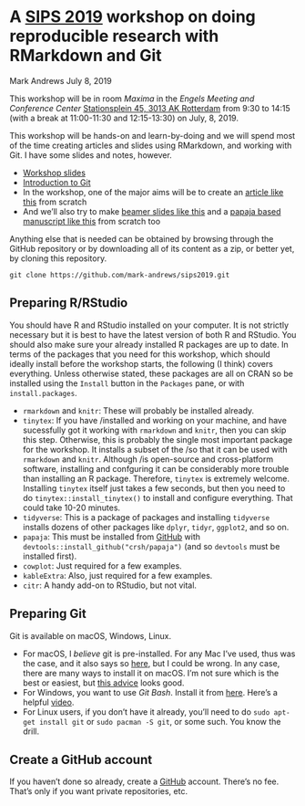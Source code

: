 A [SIPS 2019](https://www.improvingpsych.org/SIPS2019/) workshop on
doing reproducible research with RMarkdown and Git
================
Mark Andrews
July 8, 2019

This workshop will be in room *Maxima* in the *Engels Meeting and
Conference Center* [Stationsplein 45, 3013 AK
Rotterdam](https://goo.gl/maps/CNkJifuEYnvw2EM1A) from 9:30 to 14:15
(with a break at 11:00-11:30 and 12:15-13:30) on July, 8, 2019.

This workshop will be hands-on and learn-by-doing and we will spend most
of the time creating articles and slides using RMarkdown, and working
with Git. I have some slides and notes, however.

  - [Workshop slides](slides/slides.pdf)
  - [Introduction to Git](git_intro/git_intro.md)
  - In the workshop, one of the major aims will be to create an [article
    like this](demos/demo.pdf) from scratch
  - And we’ll also try to make [beamer slides like
    this](demos/beamer_demo.pdf) and a [papaja based manuscript like
    this](demos/papaja_demo.pdf) from scratch too

Anything else that is needed can be obtained by browsing through the
GitHub repository or by downloading all of its content as a zip, or
better yet, by cloning this repository.

    git clone https://github.com/mark-andrews/sips2019.git

## Preparing R/RStudio

You should have R and RStudio installed on your computer. It is not
strictly necessary but it is best to have the latest version of both R
and RStudio. You should also make sure your already installed R packages
are up to date. In terms of the packages that you need for this
workshop, which should ideally install before the workshop starts, the
following (I think) covers everything. Unless otherwise stated, these
packages are all on CRAN so be installed using the `Install` button in
the `Packages` pane, or with `install.packages`.

  - `rmarkdown` and `knitr`: These will probably be installed already.
  - `tinytex`: If you have /installed and working on your machine, and
    have sucessfully got it working with `rmarkdown` and `knitr`, then
    you can skip this step. Otherwise, this is probably the single most
    important package for the workshop. It installs a subset of the /so
    that it can be used with `rmarkdown` and `knitr`. Although /is
    open-source and cross-platform software, installing and confguring
    it can be considerably more trouble than installing an R package.
    Therefore, `tinytex` is extremely welcome. Installing `tinytex`
    itself just takes a few seconds, but then you need to do
    `tinytex::install_tinytex()` to install and configure everything.
    That could take 10-20 minutes.
  - `tidyverse`: This is a package of packages and installing
    `tidyverse` installs dozens of other packages like `dplyr`, `tidyr`,
    `ggplot2`, and so on.
  - `papaja`: This must be installed from
    [GitHub](https://github.com/crsh/papaja) with
    `devtools::install_github("crsh/papaja")` (and so `devtools` must be
    installed first).
  - `cowplot`: Just required for a few examples.
  - `kableExtra`: Also, just required for a few examples.
  - `citr`: A handy add-on to RStudio, but not vital.

## Preparing Git

Git is available on macOS, Windows, Linux.

  - For macOS, I *believe* git is pre-installed. For any Mac I’ve used,
    thus was the case, and it also says so
    [here](https://apple.stackexchange.com/a/304101), but I could be
    wrong. In any case, there are many ways to install it on macOS. I’m
    not sure which is the best or easiest, but [this
    advice](https://hackernoon.com/install-git-on-mac-a884f0c9d32c)
    looks good.
  - For Windows, you want to use *Git Bash*. Install it from
    [here](https://git-scm.com/downloads). Here’s a helpful
    [video](https://youtu.be/eo00v2aw92Y).
  - For Linux users, if you don’t have it already, you’ll need to do
    `sudo apt-get install git` or `sudo pacman -S git`, or some such.
    You know the drill.

## Create a GitHub account

If you haven’t done so already, create a [GitHub](https://github.com/)
account. There’s no fee. That’s only if you want private repositories,
etc.
